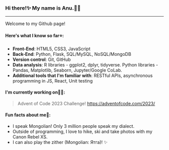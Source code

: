 ### Hi there!✨ My name is Anu.👩‍💻 

---

Welcome to my Github page!

#### Here's what I know so far⭐:
* **Front-End**: HTML5, CSS3, JavaScript
* **Back-End**: Python, Flask, SQL/MySQL, NoSQL/MongoDB
* **Version control**: Git, GitHub
* **Data analysis**: R libraries - ggplot2, dplyr, tidyverse. Python libraries - Pandas, Matplotlib, Seaborn, Jupyter/Google CoLab.
* **Additional tools that I'm familiar with**: RESTful APIs, asynchronous programming in JS, React, Unit testing


#### I'm currently working on👩‍🎓: 

> Advent of Code 2023 Challenge!
> https://adventofcode.com/2023/

#### Fun facts about me👀:
* I speak Mongolian! Only 3 million people speak my dialect.
* Outside of programming, I love to hike, ski and take photos with my Canon Rebel XS. 
* I can also play the zither (Mongolian: Ятга)! ✨
